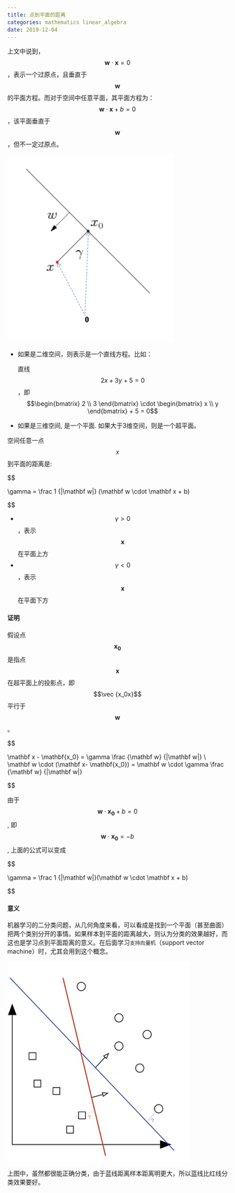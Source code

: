 ```yaml
---
title: 点到平面的距离
categories: mathematics linear_algebra
date: 2019-12-04
---
```

上文中说到，$$\mathbf w \cdot \mathbf x = 0$$，表示一个过原点，且垂直于$$\mathbf w$$的平面方程。而对于空间中任意平面，其平面方程为：$$ \mathbf w  \cdot \mathbf x + b = 0$$，该平面垂直于$$\mathbf w$$，但不一定过原点。

![image-20191111144652944](/assets/images/image-20191111144652944.png)

- 如果是二维空间，则表示是一个直线方程。比如：

  直线$$2x+3y+5=0$$，即$$\begin{bmatrix} 2 \\ 3 \end{bmatrix} \cdot \begin{bmatrix} x \\ y  \end{bmatrix} + 5 = 0$$

- 如果是三维空间, 是一个平面. 如果大于3维空间，则是一个超平面。

空间任意一点$$x$$到平面的距离是:  

$$

\gamma = \frac 1 {\|\mathbf w\|} (\mathbf w \cdot \mathbf x + b)

$$

- $$ \gamma >0 $$，表示$$\mathbf x$$在平面上方
- $$\gamma<0$$，表示$$\mathbf x$$在平面下方

#### 证明

假设点$$\mathbf {x_0} $$是指点$$ \mathbf x  $$在超平面上的投影点，即$$\vec {x_0x}$$ 平行于$$ \mathbf w$$。

$$

\mathbf x - \mathbf{x_0} = \gamma  \frac {\mathbf w} {\|\mathbf w\|}
 \\
 \mathbf w \cdot (\mathbf  x- \mathbf{x_0}) = \mathbf w \cdot \gamma  \frac {\mathbf w} {\|\mathbf  w\|}

$$

 由于$$ \mathbf w \cdot \mathbf  {x_0} + b = 0  $$, 即 $$ \mathbf w  \cdot \mathbf {x_0}  = -b  $$, 上面的公式可以变成

$$

\gamma = \frac 1 {\|\mathbf  w\|}(\mathbf  w \cdot \mathbf  x + b)

$$

#### 意义

机器学习的二分类问题，从几何角度来看，可以看成是找到一个平面（甚至曲面）把两个类别分开的事情。如果样本到平面的距离越大，则认为分类的效果越好，而这也是学习点到平面距离的意义。在后面学习`支持向量机`（support vector machine）时，尤其会用到这个概念。

 ![SVM Lines](/assets/images/DYoJdfp.jpg) 

 上图中，虽然都很能正确分类，由于蓝线距离样本距离明更大，所以蓝线比红线分类效果要好。

